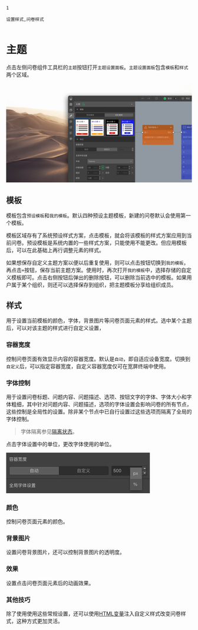 ```index
1
```
```tag
设置样式,问卷样式
```
```summary
```
# 主题

点击左侧问卷组件工具栏的`主题`按钮打开`主题设置面板`。`主题设置面板`包含`模板`和`样式`两个区域。

<img src='../../assets/snapshots/theme/theme-kit-cn.jpg'>

## 模板

模板包含`预设模板`和`我的模板`。默认四种预设主题模板，新建的问卷默认会使用第一个模板。

模板区域存有了系统预设样式方案，点击模板，就会将该模板的样式方案应用到当前问卷。预设模板是系统内置的一些样式方案，只能使用不能更改。但应用模板后，可以在此基础上再行调整元素的样式。

如果想保存自定义主题方案以便以后重复使用，则可以点击按钮切换到`我的模板`，再点击`+`按钮，保存当前主题方案。使用时，再次打开`我的模板`中，选择存储的自定义模板即可。点击右侧按钮后弹出的删除按钮，可以删除当前选中的模板。如果用户属于某个组织，则还可以选择保存到组织，把主题模板分享给组织成员。

## 样式
用于设置当前模板的颜色，字体，背景图片等问卷页面元素的样式。选中某个主题后，可以对该主题的样式进行自定义设置，

### 容器宽度
控制问卷页面有效显示内容的容器宽度。默认是`自动`，即自适应设备宽度。切换到`自定义`后，可以指定容器宽度，自定义容器宽度仅可在宽屏终端中使用。

### 字体控制
用于设置问卷标题、问题内容、问题描述、选项、按钮文字的字体、字体大小和字体粗细，其中针对问题内容、问题描述，选项的字体设置会影响问卷的所有节点，这些控制是全局性的设置。除非某个节点中已自行设置过这些选项而隔离了全局的字体控制。

> 字体隔离参见[隔离状态](../node-setting/layout.md#自定义字体尺寸)。

点击字体设置中的单位，更改字体使用的单位。

<img src='../../assets/snapshots/theme/containerunit.jpg'>

### 颜色
控制问卷页面元素的颜色。

### 背景图片
设置问卷背景图片，还可以控制背景图片的透明度。

### 效果
设置点击问卷页面元素后的动画效果。

### 其他技巧
除了使用使用这些常规设置，还可以使用[HTML变量](../variable/html-type.md)注入自定义样式改变问卷样式，这种方式更加灵活。
